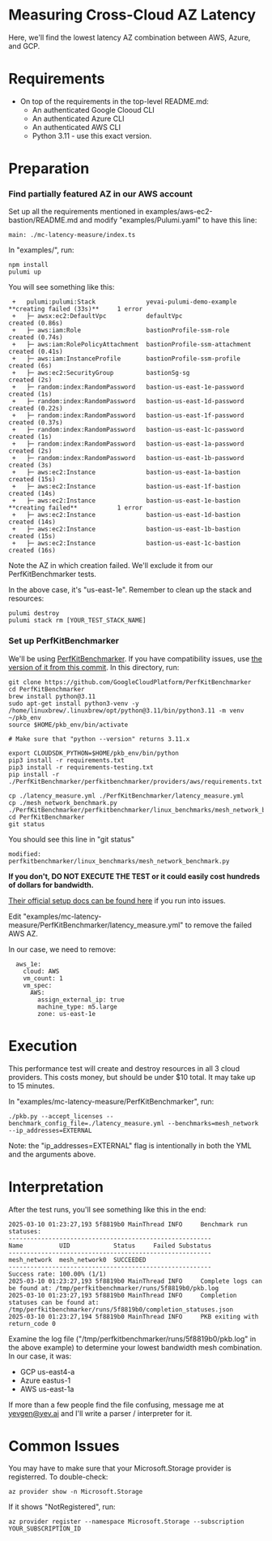 # Measuring Cross-Cloud AZ Latency

Here, we'll find the lowest latency AZ combination between AWS, Azure, and GCP.

# Requirements

- On top of the requirements in the top-level README.md:
  - An authenticated Google Clooud CLI
  - An authenticated Azure CLI
  - An authenticated AWS CLI
  - Python 3.11 - use this exact version.

# Preparation

### Find partially featured AZ in our AWS account

Set up all the requirements mentioned in examples/aws-ec2-bastion/README.md and modify "examples/Pulumi.yaml" to have this line:

```
main: ./mc-latency-measure/index.ts
```

In "examples/", run:

```
npm install
pulumi up
```

You will see something like this:

```
 +   pulumi:pulumi:Stack              yevai-pulumi-demo-example      **creating failed (33s)**     1 error
 +   ├─ awsx:ec2:DefaultVpc           defaultVpc                     created (0.86s)
 +   ├─ aws:iam:Role                  bastionProfile-ssm-role        created (0.74s)
 +   ├─ aws:iam:RolePolicyAttachment  bastionProfile-ssm-attachment  created (0.41s)
 +   ├─ aws:iam:InstanceProfile       bastionProfile-ssm-profile     created (6s)
 +   ├─ aws:ec2:SecurityGroup         bastionSg-sg                   created (2s)
 +   ├─ random:index:RandomPassword   bastion-us-east-1e-password    created (1s)
 +   ├─ random:index:RandomPassword   bastion-us-east-1d-password    created (0.22s)
 +   ├─ random:index:RandomPassword   bastion-us-east-1f-password    created (0.37s)
 +   ├─ random:index:RandomPassword   bastion-us-east-1c-password    created (1s)
 +   ├─ random:index:RandomPassword   bastion-us-east-1a-password    created (2s)
 +   ├─ random:index:RandomPassword   bastion-us-east-1b-password    created (3s)
 +   ├─ aws:ec2:Instance              bastion-us-east-1a-bastion     created (15s)
 +   ├─ aws:ec2:Instance              bastion-us-east-1f-bastion     created (14s)
 +   ├─ aws:ec2:Instance              bastion-us-east-1e-bastion     **creating failed**           1 error
 +   ├─ aws:ec2:Instance              bastion-us-east-1d-bastion     created (14s)
 +   ├─ aws:ec2:Instance              bastion-us-east-1b-bastion     created (15s)
 +   ├─ aws:ec2:Instance              bastion-us-east-1c-bastion     created (16s)
```

Note the AZ in which creation failed. We'll exclude it from our PerfKitBenchmarker tests.

In the above case, it's "us-east-1e". Remember to clean up the stack and resources:

```
pulumi destroy
pulumi stack rm [YOUR_TEST_STACK_NAME]
```

### Set up PerfKitBenchmarker

We'll be using [PerfKitBenchmarker](https://github.com/GoogleCloudPlatform/PerfKitBenchmarker). If you have compatibility issues, use [the version of it from this commit](https://github.com/GoogleCloudPlatform/PerfKitBenchmarker/commit/335b1933f2e995c7a99d218e2c75566c1107e669). In this directory, run:

```
git clone https://github.com/GoogleCloudPlatform/PerfKitBenchmarker
cd PerfKitBenchmarker
brew install python@3.11
sudo apt-get install python3-venv -y
/home/linuxbrew/.linuxbrew/opt/python@3.11/bin/python3.11 -m venv ~/pkb_env
source $HOME/pkb_env/bin/activate

# Make sure that "python --version" returns 3.11.x

export CLOUDSDK_PYTHON=$HOME/pkb_env/bin/python
pip3 install -r requirements.txt
pip3 install -r requirements-testing.txt
pip install -r ./PerfKitBenchmarker/perfkitbenchmarker/providers/aws/requirements.txt

cp ./latency_measure.yml ./PerfKitBenchmarker/latency_measure.yml
cp ./mesh_network_benchmark.py ./PerfKitBenchmarker/perfkitbenchmarker/linux_benchmarks/mesh_network_benchmark.py
cd PerfKitBenchmarker
git status
```

You should see this line in "git status"

```
modified:   perfkitbenchmarker/linux_benchmarks/mesh_network_benchmark.py
```

**If you don't, DO NOT EXECUTE THE TEST or it could easily cost hundreds of dollars for bandwidth.**

[Their official setup docs can be found here](https://github.com/GoogleCloudPlatform/PerfKitBenchmarker/tree/master/tutorials/beginner_walkthrough) if you run into issues.

Edit "examples/mc-latency-measure/PerfKitBenchmarker/latency_measure.yml" to remove the failed AWS AZ.

In our case, we need to remove:

```
  aws_1e:
    cloud: AWS
    vm_count: 1
    vm_spec:
      AWS:
        assign_external_ip: true
        machine_type: m5.large
        zone: us-east-1e
```

# Execution

This performance test will create and destroy resources in all 3 cloud providers. This costs money, but should be under $10 total. It may take up to 15 minutes.

In "examples/mc-latency-measure/PerfKitBenchmarker", run:

```
./pkb.py --accept_licenses --benchmark_config_file=./latency_measure.yml --benchmarks=mesh_network --ip_addresses=EXTERNAL
```

Note: the "ip_addresses=EXTERNAL" flag is intentionally in both the YML and the arguments above.

# Interpretation

After the test runs, you'll see something like this in the end:

```
2025-03-10 01:23:27,193 5f8819b0 MainThread INFO     Benchmark run statuses:
--------------------------------------------------------
Name          UID            Status     Failed Substatus
--------------------------------------------------------
mesh_network  mesh_network0  SUCCEEDED
--------------------------------------------------------
Success rate: 100.00% (1/1)
2025-03-10 01:23:27,193 5f8819b0 MainThread INFO     Complete logs can be found at: /tmp/perfkitbenchmarker/runs/5f8819b0/pkb.log
2025-03-10 01:23:27,193 5f8819b0 MainThread INFO     Completion statuses can be found at: /tmp/perfkitbenchmarker/runs/5f8819b0/completion_statuses.json
2025-03-10 01:23:27,194 5f8819b0 MainThread INFO     PKB exiting with return_code 0
```

Examine the log file ("/tmp/perfkitbenchmarker/runs/5f8819b0/pkb.log" in the above example) to determine your lowest bandwidth mesh combination. In our case, it was:

- GCP us-east4-a
- Azure eastus-1
- AWS us-east-1a

If more than a few people find the file confusing, message me at yevgen@yev.ai and I'll write a parser / interpreter for it.

# Common Issues

You may have to make sure that your Microsoft.Storage provider is registerred. To double-check:

```
az provider show -n Microsoft.Storage
```

If it shows "NotRegistered", run:

```
az provider register --namespace Microsoft.Storage --subscription YOUR_SUBSCRIPTION_ID
```
